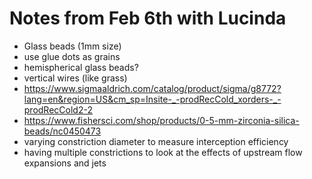 # Notes from Feb 6th with Lucinda

* Glass beads (1mm size)
* use glue dots as grains
* hemispherical glass beads?
* vertical wires (like grass)
* https://www.sigmaaldrich.com/catalog/product/sigma/g8772?lang=en&region=US&cm_sp=Insite-_-prodRecCold_xorders-_-prodRecCold2-2
* https://www.fishersci.com/shop/products/0-5-mm-zirconia-silica-beads/nc0450473
* varying constriction diameter to measure interception efficiency
* having multiple constrictions to look at the effects of upstream flow expansions and jets

